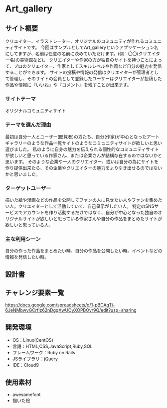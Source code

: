 # Art_gallery

## サイト概要
クリエイター、イラストレーター、オリジナルのコミュニティが作れるコミュニティサイトです。 
今回はサンプルとしてArt_galleryというアプリケーション名にしてますが、名前は任意の名前に決めていただけます。(例：〇〇(クリエイター名)の美術館など)。 
クリエイターや作家の方が独自のサイトを持つことによって、プロのクリエイター、作家としてスキルレベルや作風など自分の魅力を発信することができます。 
サイトの投稿や情報の発信はクリエイターが管理者として管理し、そのサイトの会員として登録したユーザーはクリエイターが投稿した作品や情報に『いいね』や『コメント』を残すことが出来ます。



### サイトテーマ
オリジナルコミュニティサイト

### テーマを選んだ理由
最初は自分一人とユーザー(閲覧者)の方たち、自分(作家)が中心となったアートギャラリーのような作品一覧サイトのようなコミュニティサイトが欲しいと思い選びました。
私のように自身の魅力を伝えられる個性的なコミュニティサイトが欲しいと思っている作家さん、または企業さんが結構存在するのではないかと思います。
そのような企業や一人のクリエイター、或いは自分の為にサイトを作り提供出来たら、その企業やクリエイターの魅力をより引き出せるのではないかと思いました。

### ターゲットユーザー
描いた絵や漫画などの作品を公開してファンの人に見せたい人やファンを集めたい人。クリエイターとして活動していて、自己呈示がしたい人。
特定のSNSサービスでアカウントを作り活動するだけではなく、自分が中心となった独自のオリジナルサイトが欲しいと思っている作家さんや自分の作品をまとめたサイトが欲しいと思っている人。

### 主な利用シーン
自分の作った作品をまとめたい時。自分の作品を公開したい時。イベントなどの情報を発信したい時。

## 設計書

## チャレンジ要素一覧
https://docs.google.com/spreadsheets/d/1-pBCAgTi-6JeNMbwvGCrflz62nDgqXwUOyXOPBOvr9Q/edit?usp=sharing

## 開発環境
- OS：Linux(CentOS)
- 言語：HTML,CSS,JavaScript,Ruby,SQL
- フレームワーク：Ruby on Rails
- JSライブラリ：jQuery
- IDE：Cloud9

## 使用素材
- awesomefont
- 描いた絵